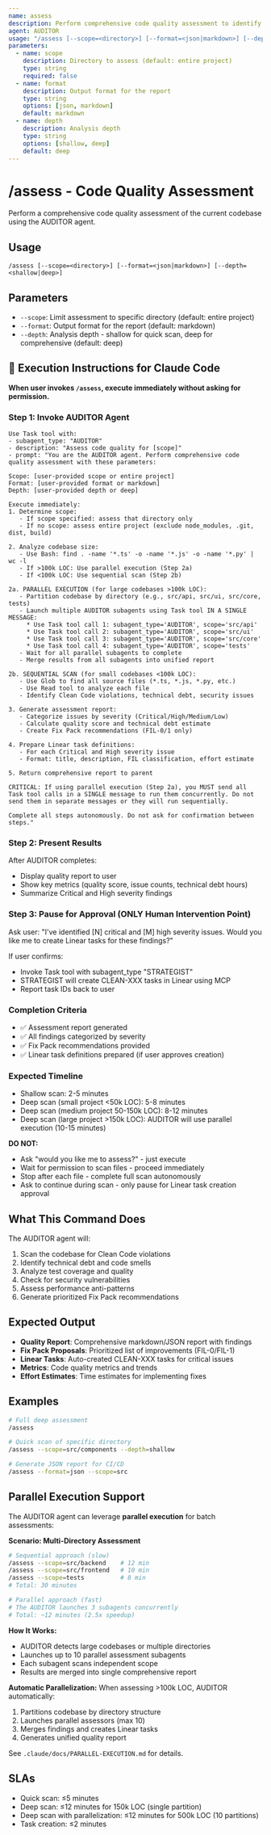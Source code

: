 ```yaml
---
name: assess
description: Perform comprehensive code quality assessment to identify technical debt, security issues, and improvement opportunities. Use PROACTIVELY before releases, after major changes, or weekly for continuous improvement.
agent: AUDITOR
usage: "/assess [--scope=<directory>] [--format=<json|markdown>] [--depth=<shallow|deep>]"
parameters:
  - name: scope
    description: Directory to assess (default: entire project)
    type: string
    required: false
  - name: format
    description: Output format for the report
    type: string
    options: [json, markdown]
    default: markdown
  - name: depth
    description: Analysis depth
    type: string
    options: [shallow, deep]
    default: deep
---
```


# /assess - Code Quality Assessment

Perform a comprehensive code quality assessment of the current codebase using the AUDITOR agent.

## Usage
```
/assess [--scope=<directory>] [--format=<json|markdown>] [--depth=<shallow|deep>]
```

## Parameters
- `--scope`: Limit assessment to specific directory (default: entire project)
- `--format`: Output format for the report (default: markdown)
- `--depth`: Analysis depth - shallow for quick scan, deep for comprehensive (default: deep)

## 🤖 Execution Instructions for Claude Code

**When user invokes `/assess`, execute immediately without asking for permission.**

### Step 1: Invoke AUDITOR Agent
```
Use Task tool with:
- subagent_type: "AUDITOR"
- description: "Assess code quality for [scope]"
- prompt: "You are the AUDITOR agent. Perform comprehensive code quality assessment with these parameters:

Scope: [user-provided scope or entire project]
Format: [user-provided format or markdown]
Depth: [user-provided depth or deep]

Execute immediately:
1. Determine scope:
   - If scope specified: assess that directory only
   - If no scope: assess entire project (exclude node_modules, .git, dist, build)

2. Analyze codebase size:
   - Use Bash: find . -name '*.ts' -o -name '*.js' -o -name '*.py' | wc -l
   - If >100k LOC: Use parallel execution (Step 2a)
   - If <100k LOC: Use sequential scan (Step 2b)

2a. PARALLEL EXECUTION (for large codebases >100k LOC):
   - Partition codebase by directory (e.g., src/api, src/ui, src/core, tests)
   - Launch multiple AUDITOR subagents using Task tool IN A SINGLE MESSAGE:
     * Use Task tool call 1: subagent_type='AUDITOR', scope='src/api'
     * Use Task tool call 2: subagent_type='AUDITOR', scope='src/ui'
     * Use Task tool call 3: subagent_type='AUDITOR', scope='src/core'
     * Use Task tool call 4: subagent_type='AUDITOR', scope='tests'
   - Wait for all parallel subagents to complete
   - Merge results from all subagents into unified report

2b. SEQUENTIAL SCAN (for small codebases <100k LOC):
   - Use Glob to find all source files (*.ts, *.js, *.py, etc.)
   - Use Read tool to analyze each file
   - Identify Clean Code violations, technical debt, security issues

3. Generate assessment report:
   - Categorize issues by severity (Critical/High/Medium/Low)
   - Calculate quality score and technical debt estimate
   - Create Fix Pack recommendations (FIL-0/1 only)

4. Prepare Linear task definitions:
   - For each Critical and High severity issue
   - Format: title, description, FIL classification, effort estimate

5. Return comprehensive report to parent

CRITICAL: If using parallel execution (Step 2a), you MUST send all Task tool calls in a SINGLE message to run them concurrently. Do not send them in separate messages or they will run sequentially.

Complete all steps autonomously. Do not ask for confirmation between steps."
```

### Step 2: Present Results
After AUDITOR completes:
- Display quality report to user
- Show key metrics (quality score, issue counts, technical debt hours)
- Summarize Critical and High severity findings

### Step 3: Pause for Approval (ONLY Human Intervention Point)
Ask user: "I've identified [N] critical and [M] high severity issues. Would you like me to create Linear tasks for these findings?"

If user confirms:
- Invoke Task tool with subagent_type "STRATEGIST"
- STRATEGIST will create CLEAN-XXX tasks in Linear using MCP
- Report task IDs back to user

### Completion Criteria
- ✅ Assessment report generated
- ✅ All findings categorized by severity
- ✅ Fix Pack recommendations provided
- ✅ Linear task definitions prepared (if user approves creation)

### Expected Timeline
- Shallow scan: 2-5 minutes
- Deep scan (small project <50k LOC): 5-8 minutes
- Deep scan (medium project 50-150k LOC): 8-12 minutes
- Deep scan (large project >150k LOC): AUDITOR will use parallel execution (10-15 minutes)

**DO NOT:**
- Ask "would you like me to assess?" - just execute
- Wait for permission to scan files - proceed immediately
- Stop after each file - complete full scan autonomously
- Ask to continue during scan - only pause for Linear task creation approval

## What This Command Does
The AUDITOR agent will:
1. Scan the codebase for Clean Code violations
2. Identify technical debt and code smells
3. Analyze test coverage and quality
4. Check for security vulnerabilities
5. Assess performance anti-patterns
6. Generate prioritized Fix Pack recommendations

## Expected Output
- **Quality Report**: Comprehensive markdown/JSON report with findings
- **Fix Pack Proposals**: Prioritized list of improvements (FIL-0/FIL-1)
- **Linear Tasks**: Auto-created CLEAN-XXX tasks for critical issues
- **Metrics**: Code quality metrics and trends
- **Effort Estimates**: Time estimates for implementing fixes

## Examples
```bash
# Full deep assessment
/assess

# Quick scan of specific directory
/assess --scope=src/components --depth=shallow

# Generate JSON report for CI/CD
/assess --format=json --scope=src
```

## Parallel Execution Support

The AUDITOR agent can leverage **parallel execution** for batch assessments:

**Scenario: Multi-Directory Assessment**
```bash
# Sequential approach (slow)
/assess --scope=src/backend    # 12 min
/assess --scope=src/frontend   # 10 min
/assess --scope=tests          # 8 min
# Total: 30 minutes

# Parallel approach (fast)
# The AUDITOR launches 3 subagents concurrently
# Total: ~12 minutes (2.5x speedup)
```

**How It Works:**
- AUDITOR detects large codebases or multiple directories
- Launches up to 10 parallel assessment subagents
- Each subagent scans independent scope
- Results are merged into single comprehensive report

**Automatic Parallelization:**
When assessing >100k LOC, AUDITOR automatically:
1. Partitions codebase by directory structure
2. Launches parallel assessors (max 10)
3. Merges findings and creates Linear tasks
4. Generates unified quality report

See `.claude/docs/PARALLEL-EXECUTION.md` for details.

## SLAs
- Quick scan: ≤5 minutes
- Deep scan: ≤12 minutes for 150k LOC (single partition)
- Deep scan with parallelization: ≤12 minutes for 500k LOC (10 partitions)
- Task creation: ≤2 minutes
